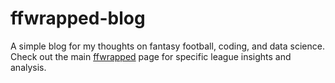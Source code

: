 # ffwrapped-blog

A simple blog for my thoughts on fantasy football, coding, and data science. Check out the main [ffwrapped](https://ffwrapped.com) page for specific league insights and analysis.

